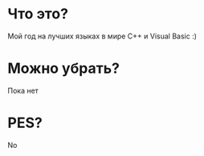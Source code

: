 # Что это?
Мой год на лучших языках в мире C++ и Visual Basic :)

# Можно убрать?
Пока нет

# PES?
No
